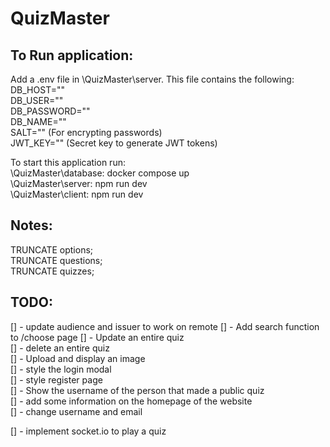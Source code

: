 # QuizMaster
## To Run application:
Add a .env file in \QuizMaster\server. This file contains the following:  
DB_HOST=""  
DB_USER=""  
DB_PASSWORD=""  
DB_NAME=""  
SALT="" (For encrypting passwords)  
JWT_KEY="" (Secret key to generate JWT tokens)  

To start this application run:  
\QuizMaster\database: docker compose up  
\QuizMaster\server: npm run dev  
\QuizMaster\client: npm run dev  

## Notes:
TRUNCATE options;  
TRUNCATE questions;  
TRUNCATE quizzes;  

## TODO:
[] - update audience and issuer to work on remote
[] - Add search function to /choose page
[] - Update an entire quiz  
[] - delete an entire quiz  
[] - Upload and display an image  
[] - style the login modal  
[] - style register page  
[] - Show the username of the person that made a public quiz     
[] - add some information on the homepage of the website   
[] - change username and email    

[] - implement socket.io to play a quiz  
 

